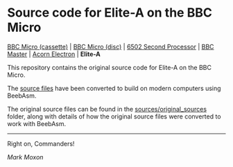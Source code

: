 # Source code for Elite-A on the BBC Micro

[BBC Micro (cassette)](https://github.com/markmoxon/elite-beebasm) | [BBC Micro (disc)](https://github.com/markmoxon/disc-elite-beebasm) | [6502 Second Processor](https://github.com/markmoxon/6502sp-elite-beebasm) | [BBC Master](https://github.com/markmoxon/master-elite-beebasm) | [Acorn Electron](https://github.com/markmoxon/electron-elite-beebasm) | **Elite-A**

This repository contains the original source code for Elite-A on the BBC Micro.

The [source files](sources) have been converted to build on modern computers using BeebAsm.

The original source files can be found in the [sources/original_sources](sources/original_sources) folder, along with details of how the original source files were converted to work with BeebAsm.

---

Right on, Commanders!

_Mark Moxon_